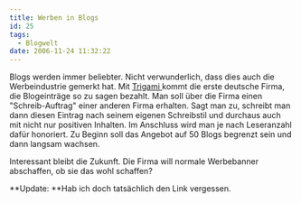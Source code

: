 ```yaml
---
title: Werben in Blogs
id: 25
tags:
  - Blogwelt
date: 2006-11-24 11:32:22
---
```


Blogs werden immer beliebter. Nicht verwunderlich, dass dies auch die Werbeindustrie gemerkt hat. Mit [Trigami ](http://www.trigami.com/blog/archives/49-Der-Hase-schluepft-langsam-aus-dem-Hut.html "Trigami")kommt die erste deutsche Firma, die Blogeinträge so zu sagen bezahlt. Man soll über die Firma einen "Schreib-Auftrag" einer anderen Firma erhalten. Sagt man zu, schreibt man dann diesen Eintrag nach seinem eigenen Schreibstil und durchaus auch mit nicht nur positiven Inhalten. Im Anschluss wird man je nach Leseranzahl dafür honoriert. Zu Beginn soll das Angebot auf 50 Blogs begrenzt sein und dann langsam wachsen.

Interessant bleibt die Zukunft. Die Firma will normale Werbebanner abschaffen, ob sie das wohl schaffen?

**Update: **Hab ich doch tatsächlich den Link vergessen.